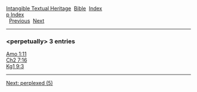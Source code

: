 [Intangible Textual Heritage](../../index)  [Bible](../index) 
[Index](index)   
[p Index](_p_)  
  [Previous](c08423)  [Next](c08425) 

------------------------------------------------------------------------

### &lt;perpetually&gt; 3 entries

[Amo 1:11](../kjv/amo001.htm#011)  
[Ch2 7:16](../kjv/ch2007.htm#016)  
[Kg1 9:3](../kjv/kg1009.htm#003)  

------------------------------------------------------------------------

[Next: perplexed (5)](c08425)
